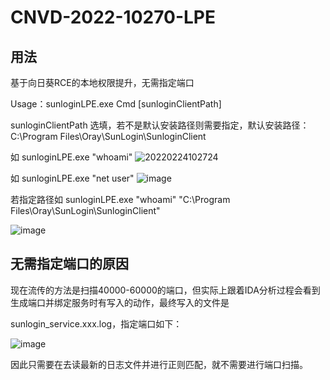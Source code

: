 # CNVD-2022-10270-LPE

## 用法

基于向日葵RCE的本地权限提升，无需指定端口

Usage：sunloginLPE.exe Cmd [sunloginClientPath]

sunloginClientPath 选填，若不是默认安装路径则需要指定，默认安装路径：C:\Program Files\Oray\SunLogin\SunloginClient

如 sunloginLPE.exe "whoami"
![20220224102724](https://user-images.githubusercontent.com/76553352/155446699-49771a7b-2411-46b2-822b-ef353e21ebbe.png)

如 sunloginLPE.exe "net user"
![image](https://user-images.githubusercontent.com/76553352/155446749-31153e71-5eed-4e15-8bd6-aaa7ef727bde.png)

若指定路径如 sunloginLPE.exe "whoami" "C:\Program Files\Oray\SunLogin\SunloginClient"

![image](https://user-images.githubusercontent.com/76553352/155446775-7e87cc1f-43ad-4f25-a559-391b6fb3afaf.png)


## 无需指定端口的原因

现在流传的方法是扫描40000-60000的端口，但实际上跟着IDA分析过程会看到生成端口并绑定服务时有写入的动作，最终写入的文件是

sunlogin_service.xxx.log，指定端口如下：

![image](https://user-images.githubusercontent.com/76553352/155446806-8e6b1547-c46b-4b81-a753-1591901030fe.png)


因此只需要在去读最新的日志文件并进行正则匹配，就不需要进行端口扫描。
